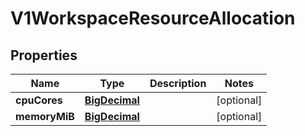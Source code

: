 # V1WorkspaceResourceAllocation

## Properties
Name | Type | Description | Notes
------------ | ------------- | ------------- | -------------
**cpuCores** | [**BigDecimal**](BigDecimal.md) |  |  [optional]
**memoryMiB** | [**BigDecimal**](BigDecimal.md) |  |  [optional]
